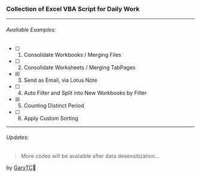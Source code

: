 ### Collection of Excel VBA Script for Daily Work
---
###### Avaliable Examples:
- [ ] 1. Consolidate Workbooks / Merging Files
- [ ] 2. Consolidate Worksheets / Merging TabPages 
- [X] 3. Send as Email, via Lotus Note
- [ ] 4. Auto Filter and Split into New Workbooks by Filter 
- [x] 5. Counting Distinct Period
- [ ] 6. Apply Custom Sorting
---

###### Updates:
> More codes will be avalaible after data desensitization... 

by [GaryTC](https://github.com/rayony/):space_invader: 
